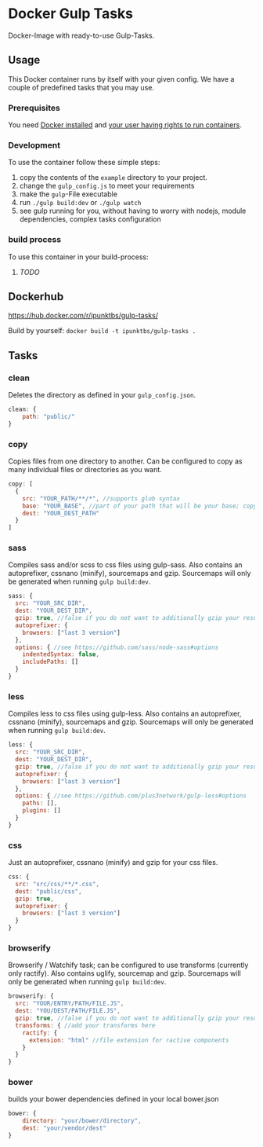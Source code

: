 # Docker Gulp Tasks
Docker-Image with ready-to-use Gulp-Tasks.

## Usage
This Docker container runs by itself with your given config. We have a couple of predefined tasks that you may use.

### Prerequisites
You need [Docker installed](https://docs.docker.com/engine/installation/) and [your user having rights to run containers](https://docs.docker.com/engine/installation/linux/ubuntulinux/#create-a-docker-group).

### Development
To use the container follow these simple steps:

1. copy the contents of the `example` directory to your project.
2. change the `gulp_config.js` to meet your requirements
3. make the `gulp`-File executable
4. run `./gulp build:dev` or `./gulp watch`
5. see gulp running for you, without having to worry with nodejs, module dependencies, complex tasks configuration

### build process
To use this container in your build-process:

1. _TODO_

## Dockerhub
https://hub.docker.com/r/ipunktbs/gulp-tasks/

Build by yourself:
`docker build -t ipunktbs/gulp-tasks .`

## Tasks

### clean
Deletes the directory as defined in your `gulp_config.json`.
```js
clean: {
    path: "public/"
}
```

### copy
Copies files from one directory to another.
Can be configured to copy as many individual files or directories as you want.
```js
copy: [
  {
    src: "YOUR_PATH/**/*", //supports glob syntax
    base: "YOUR_BASE", //part of your path that will be your base; copy will start from here
    dest: "YOUR_DEST_PATH"
  }
]
```

### sass
Compiles sass and/or scss to css files using gulp-sass.
Also contains an autoprefixer, cssnano (minify), sourcemaps and gzip.
Sourcemaps will only be generated when running `gulp build:dev`.

```js
sass: {
  src: "YOUR_SRC_DIR",
  dest: "YOUR_DEST_DIR",
  gzip: true, //false if you do not want to additionally gzip your resulting css files.
  autoprefixer: {
    browsers: ["last 3 version"]
  },
  options: { //see https://github.com/sass/node-sass#options
    indentedSyntax: false,
    includePaths: []
  }
}
```

### less
Compiles less to css files using gulp-less.
Also contains an autoprefixer, cssnano (minify), sourcemaps and gzip.
Sourcemaps will only be generated when running `gulp build:dev`.

```js
less: {
  src: "YOUR_SRC_DIR",
  dest: "YOUR_DEST_DIR",
  gzip: true, //false if you do not want to additionally gzip your resulting css files.
  autoprefixer: {
    browsers: ["last 3 version"]
  },
  options: { //see https://github.com/plus3network/gulp-less#options
    paths: [],
    plugins: []
  }
}
```

### css
Just an autoprefixer, cssnano (minify) and gzip for your css files.

```js
css: {
  src: "src/css/**/*.css",
  dest: "public/css",
  gzip: true,
  autoprefixer: {
    browsers: ["last 3 version"]
  }
}
```

### browserify
Browserify / Watchify task; can be configured to use transforms (currently only ractify).
Also contains uglify, sourcemap and gzip.
Sourcemaps will only be generated when running `gulp build:dev`.

```js
browserify: {
  src: "YOUR/ENTRY/PATH/FILE.JS",
  dest: "YOU/DEST/PATH/FILE.JS",
  gzip: true, //false if you do not want to additionally gzip your resulting css files.
  transforms: { //add your transforms here
    ractify: {
      extension: "html" //file extension for ractive components
    }
  }
}
```

### bower
builds your bower dependencies defined in your local bower.json

```js
bower: {
    directory: "your/bower/directory",
    dest: "your/vendor/dest"
}
```
